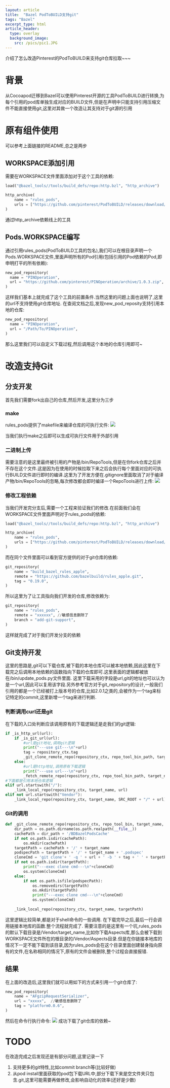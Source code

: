```yaml
---
layout: article
title:  "Bazel PodToBUILD支持git"
tags: "Bazel"
excerpt_type: html
article_header:
  type: overlay
  background_image:
    src: /pics/pic1.JPG
---
```

介绍了怎么改造Pinterest的PodToBUILD来支持git仓库拉取~~~
<!--more-->
# 背景
从Cocoapod迁移到Bazel可以使用Pinterest开源的工具PodToBUILD进行转换,为每个引用的pod库单独生成对应的BUILD文件,但是在声明中只能支持引用压缩文件不能直接使用git,这里对其做一个改造让其支持对于git源的引用

# 原有组件使用
可以参考上面链接的README,总之是两步

## WORKSPACE添加引用
需要在WORKSPACE文件里面添加对于这个工具的依赖:
``` Python
load("@bazel_tools//tools/build_defs/repo:http.bzl", "http_archive")

http_archive(
    name = "rules_pods",
    urls = ["https://github.com/pinterest/PodToBUILD/releases/download/0.25.2-8a5efa0/PodToBUILD.zip"],
)
```

通过http_archive依赖线上的工具

## Pods.WORKSPACE编写
通过引用rules_pods(PodToBUILD工具的包名),我们可以在根目录声明一个Pods.WORKSPACE文件,里面声明所有的Pod引用(包括引用的Pod依赖的Pod,即申明打平的所有依赖):
``` Python
new_pod_repository(
  name = "PINOperation",
  url = "https://github.com/pinterest/PINOperation/archive/1.0.3.zip",
)
```

这样我们基本上就完成了这个工具的前置条件.当然这里的问题上面也说明了,这里的url不支持使用git仓库地址.
在查阅文档之后,发现new_pod_reposity支持引用本地的仓库:
``` Python
new_pod_repository(
  name = "PINOperation",
  url = "/Path/To/PINOperation",
)
```

那么这里我们可以自定义下载过程,然后调用这个本地的仓库引用即可~

# 改造支持Git
## 分支开发
首先我们需要fork出自己的仓库,然后开发,这里分为三步

### make
rules_pods提供了makefile来编译仓库的可执行文件:
![](http://mwebpic.oss-cn-shenzhen.aliyuncs.com/2021/03/02/16146919316765.jpg?x-oss-process=image/auto-orient,1/quality,q_90)


当我们执行make之后即可以生成可执行文件用于外部引用

### 二进制上传
需要注意的是这里最终被引用的产物是/bin/RepoTools,但是在你fork仓库之后并不存在这个文件.这是因为在使用的时候拉取下来之后会执行每个里面对应的可执行BUILD文件进行即时的编译.这里为了开发方便在.gitignore里面取消了对于编译产物/bin/RepoTools的忽略,每次修改都会即时编译一个RepoTools进行上传:
![](http://mwebpic.oss-cn-shenzhen.aliyuncs.com/2021/03/02/16146919907019.jpg?x-oss-process=image/auto-orient,1/quality,q_90)


### 修改工程依赖
当我们开发完分支后,需要一个工程来验证我们的修改.在前面我们会在WORKSPACE文件里面声明对于rules_pods的依赖:
``` Python
load("@bazel_tools//tools/build_defs/repo:http.bzl", "http_archive")

http_archive(
    name = "rules_pods",
    urls = ["https://github.com/pinterest/PodToBUILD/releases/download/0.25.2-8a5efa0/PodToBUILD.zip"],
)
```

而在同个文件里面可以看到官方提供的对于git仓库的依赖:
``` Python
git_repository(
    name = "build_bazel_rules_apple",
    remote = "https://github.com/bazelbuild/rules_apple.git",
    tag = "0.19.0",
)
```

所以这里为了让工具指向我们开发的仓库,修改依赖为:
``` Python
git_repository(
    name = "rules_pods",
    remote = "xxxxxx", //敏感信息删除了
    branch = "add-git-support",
)
```

这样就完成了对于我们开发分支的依赖

## Git支持开发
这里的思路是,git可以下载仓库,被下载的本地仓库可以被本地依赖,因此这里在下载完之后调用本地依赖的函数指向下载的仓库即可.这里表面的逻辑都被放在/bin/update_pods.py文件里面.
这里下载采用的字段是url,git的地址也可以认为是一个url,因此可以复用该字段.另外参考官方对于git_repository的设计,一般我们引用的都是一个已经被打上版本号的仓库,比如2.0.1之类的,会被作为一个tag来标记特定的commit,这里新增一个tag来进行判断.

### 判断调用curl还是git
在下载的入口处判断应该调用原有的下载逻辑还是走我们的git逻辑:
``` Python
if _is_http_url(url):
    if _is_git_url(url):
        #url是git地址,调用git逻辑
        print("---use git---\n"+url)
        tag = repository_ctx.tag
        _git_clone_remote_repo(repository_ctx, repo_tool_bin_path, target_name, url, tag)
    else:
        #url是http地址,调用原有下载逻辑
        print("---use url---\n"+url)
        _fetch_remote_repo(repository_ctx, repo_tool_bin_path, target_name, url)
#下面都是引用本地仓库逻辑 
elif url.startswith("/"):
    _link_local_repo(repository_ctx, target_name, url)
elif not url.startswith("Vendor"):
    _link_local_repo(repository_ctx, target_name, SRC_ROOT + "/" + url)
```

### Git的调用
``` Python
def _git_clone_remote_repo(repository_ctx, repo_tool_bin, target_name, url, tag):
    dir_path = os.path.dirname(os.path.realpath(__file__))
    cachePath = dir_path + '/BDBazelPodsCache'
    if not os.path.isdir(cachePath):
        os.mkdir(cachePath)
    targetPath = cachePath + '/' + target_name
    podspecPath = targetPath + '/' + target_name + '.podspec'
    cloneCmd = 'git clone'+ ' -q ' + url + ' -b ' + tag + ' ' + targetPath
    if not os.path.isdir(targetPath):
        print("---exec clone cmd---\n"+cloneCmd)
        os.system(cloneCmd)
    else:
        if not os.path.isfile(podspecPath):
            os.removedirs(targetPath)
            os.mkdir(targetPath)
            print("---exec clone cmd---\n"+cloneCmd)
            os.system(cloneCmd)
    
    _link_local_repo(repository_ctx, target_name, targetPath)
```

这里逻辑比较简单,都是对于shell命令的一些调用.
在下载完毕之后,最后一行会调用链接本地库的函数.整个流程就完成了.
需要注意的是这里有一个坑,rules_pods的默认下载目录是/Vendor/target_name,比如你下载Aspects库,那么会被下载到WORKSPACE文件所在的根目录的/Vendor/Aspects目录.但是在你链接本地库的情况下一定不能下载到该目录,因为rules_pods会在这个目录里面创建替身指向原有的文件,在名称相同的情况下,原有的文件会被删除,整个过程会直接报错.

## 结果
在上面的改造后,这里我们就可以用如下的方式来引用一个git仓库了:
``` Python
new_pod_repository(
    name = "AFgzipRequestSerializer",
    url = "xxxxx",  //敏感信息删除了
    tag = "platform0.0.6",
)
```

然后在命令行执行命令:
![](http://mwebpic.oss-cn-shenzhen.aliyuncs.com/2021/03/02/16146920839859.jpg?x-oss-process=image/auto-orient,1/quality,q_90)
成功下载了git仓库的依赖~

# TODO
在改造完成之后发现还是有部分问题,这里记录一下
1. 支持更多的git特性,比如commit branch等(比较好做)
2. 从pod install里面获取的pod包下载URL中,部分下载下来是空文件夹只包含.git,这里可能需要再做修改,会影响自动化的效率(还好是少数)
